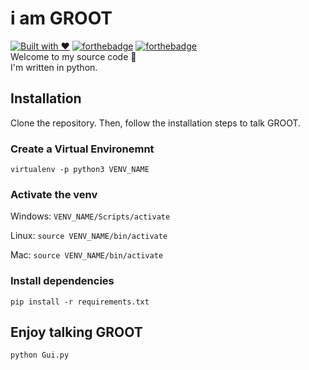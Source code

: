 # i am GROOT

[![Built with ❤](https://forthebadge.com/images/badges/built-with-love.svg)](https://omkar.site/)
[![forthebadge](https://forthebadge.com/images/badges/for-you.svg)]()
[![forthebadge](https://forthebadge.com/images/badges/made-with-python.svg)](https://python.org)
<br>
Welcome to my source code 🙈<br>
I'm written in python.<br>


## Installation
Clone the repository. Then, follow the installation steps to talk GROOT.

### Create a Virtual Environemnt
```
virtualenv -p python3 VENV_NAME
```

### Activate the venv
Windows: `VENV_NAME/Scripts/activate`

Linux: `source VENV_NAME/bin/activate`

Mac: `source VENV_NAME/bin/activate`

### Install dependencies

```pip install -r requirements.txt ```

## Enjoy talking GROOT 
```python Gui.py```

